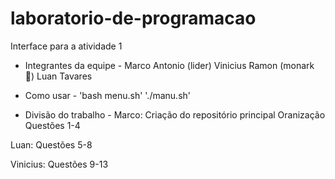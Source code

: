 # laboratorio-de-programacao
Interface para a atividade 1

- Integrantes da equipe -
Marco Antonio (lider)
Vinicius Ramon (monark 🌿)
Luan Tavares

- Como usar -
'bash menu.sh'
'./manu.sh'

- Divisão do trabalho - 
Marco: 
Criação do repositório principal
Oranização
Questões 1-4

Luan:
Questões 5-8

Vinicius:
Questões 9-13
